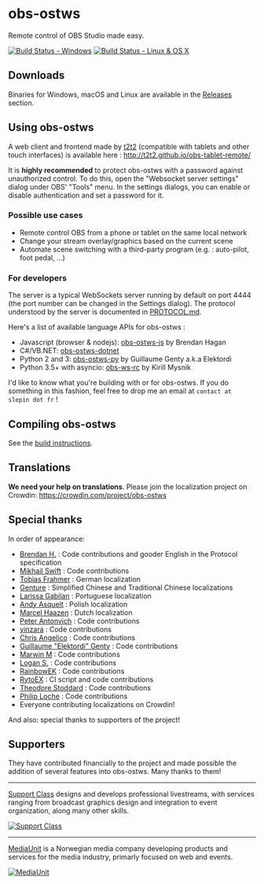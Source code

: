 obs-ostws
==============
Remote control of OBS Studio made easy.

[![Build Status - Windows](https://ci.appveyor.com/api/projects/status/github/Palakis/obs-ostws)](https://ci.appveyor.com/project/Palakis/obs-ostws/history) [![Build Status - Linux & OS X](https://travis-ci.org/Palakis/obs-ostws.svg?branch=master)](https://travis-ci.org/Palakis/obs-ostws)

## Downloads
Binaries for Windows, macOS and Linux are available in the [Releases](https://github.com/Palakis/obs-ostws/releases) section.

## Using obs-ostws
A web client and frontend made by [t2t2](https://github.com/t2t2/obs-tablet-remote) (compatible with tablets and other touch interfaces) is available here : http://t2t2.github.io/obs-tablet-remote/

It is **highly recommended** to protect obs-ostws with a password against unauthorized control. To do this, open the "Websocket server settings" dialog under OBS' "Tools" menu. In the settings dialogs, you can enable or disable authentication and set a password for it.

### Possible use cases
- Remote control OBS from a phone or tablet on the same local network
- Change your stream overlay/graphics based on the current scene
- Automate scene switching with a third-party program (e.g. : auto-pilot, foot pedal, ...)

### For developers
The server is a typical WebSockets server running by default on port 4444 (the port number can be changed in the Settings dialog). 
The protocol understood by the server is documented in [PROTOCOL.md](docs/generated/protocol.md).  

Here's a list of available language APIs for obs-ostws :
- Javascript (browser & nodejs): [obs-ostws-js](https://github.com/haganbmj/obs-ostws-js) by Brendan Hagan
- C#/VB.NET: [obs-ostws-dotnet](https://github.com/Palakis/obs-ostws-dotnet)
- Python 2 and 3: [obs-ostws-py](https://github.com/Elektordi/obs-ostws-py) by Guillaume Genty a.k.a Elektordi
- Python 3.5+ with asyncio: [obs-ws-rc](https://github.com/KirillMysnik/obs-ws-rc) by Kirill Mysnik

I'd like to know what you're building with or for obs-ostws. If you do something in this fashion, feel free to drop me an email at `contact at slepin dot fr` !

## Compiling obs-ostws
See the [build instructions](BUILDING.md).

## Translations
**We need your help on translations**. Please join the localization project on Crowdin: https://crowdin.com/project/obs-ostws

## Special thanks
In order of appearance:
- [Brendan H.](https://github.com/haganbmj) : Code contributions and gooder English in the Protocol specification
- [Mikhail Swift](https://github.com/mikhailswift) : Code contributions
- [Tobias Frahmer](https://github.com/Frahmer) : German localization
- [Genture](https://github.com/Genteure) : Simplified Chinese and Traditional Chinese localizations
- [Larissa Gabilan](https://github.com/laris151) : Portuguese localization
- [Andy Asquelt](https://github.com/asquelt) : Polish localization
- [Marcel Haazen](https://github.com/inpothet) : Dutch localization
- [Peter Antonvich](https://github.com/pantonvich) : Code contributions
- [yinzara](https://github.com/yinzara) : Code contributions
- [Chris Angelico](https://github.com/Rosuav) : Code contributions
- [Guillaume "Elektordi" Genty](https://github.com/Elektordi) : Code contributions
- [Marwin M](https://github.com/dragonbane0) : Code contributions
- [Logan S.](https://github.com/lsdaniel) : Code contributions
- [RainbowEK](https://github.com/RainbowEK) : Code contributions
- [RytoEX](https://github.com/RytoEX) : CI script and code contributions
- [Theodore Stoddard](https://github.com/TStod) : Code contributions
- [Philip Loche](https://github.com/PicoCentauri) : Code contributions
- Everyone contributing localizations on Crowdin!

And also: special thanks to supporters of the project!

## Supporters
They have contributed financially to the project and made possible the addition of several features into obs-ostws. Many thanks to them!

---

[Support Class](http://supportclass.net) designs and develops professional livestreams, with services ranging from broadcast graphics design and integration to event organization, along many other skills.  

[![Support Class](.github/images/supportclass_logo_blacktext.png)](http://supportclass.net)

---

[MediaUnit](http://www.mediaunit.no) is a Norwegian media company developing products and services for the media industry, primarly focused on web and events.  

[![MediaUnit](.github/images/mediaunit_logo_black.png)](http://www.mediaunit.no/)
